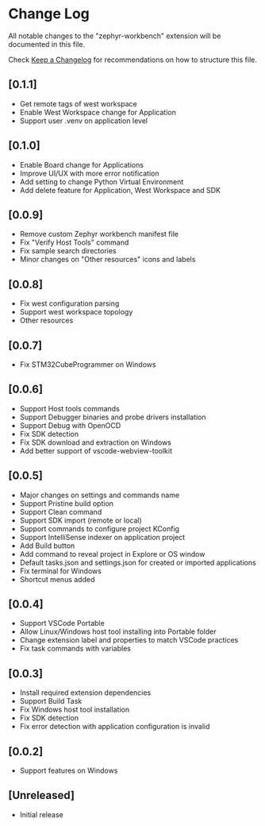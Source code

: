 # Change Log

All notable changes to the "zephyr-workbench" extension will be documented in this file.

Check [Keep a Changelog](http://keepachangelog.com/) for recommendations on how to structure this file.

## [0.1.1]

- Get remote tags of west workspace
- Enable West Workspace change for Application
- Support user .venv on application level

## [0.1.0]

- Enable Board change for Applications
- Improve UI/UX with more error notification
- Add setting to change Python Virtual Environment
- Add delete feature for Application, West Workspace and SDK

## [0.0.9]

- Remove custom Zephyr workbench manifest file
- Fix "Verify Host Tools" command
- Fix sample search directories
- Minor changes on "Other resources" icons and labels

## [0.0.8]

- Fix west configuration parsing
- Support west workspace topology
- Other resources

## [0.0.7]

- Fix STM32CubeProgrammer on Windows

## [0.0.6]

- Support Host tools commands
- Support Debugger binaries and probe drivers installation
- Support Debug with OpenOCD
- Fix SDK detection
- Fix SDK download and extraction on Windows
- Add better support of vscode-webview-toolkit

## [0.0.5]

- Major changes on settings and commands name 
- Support Pristine build option
- Support Clean command
- Support SDK import (remote or local)
- Support commands to configure project KConfig
- Support IntelliSense indexer on application project
- Add Build button
- Add command to reveal project in Explore or OS window
- Default tasks.json and settings.json for created or imported applications
- Fix terminal for Windows
- Shortcut menus added

## [0.0.4]

- Support VSCode Portable
- Allow Linux/Windows host tool installing into Portable folder
- Change extension label and properties to match VSCode practices
- Fix task commands with variables

## [0.0.3]

- Install required extension dependencies
- Support Build Task 
- Fix Windows host tool installation
- Fix SDK detection
- Fix error detection with application configuration is invalid

## [0.0.2]

- Support features on Windows

## [Unreleased]

- Initial release
